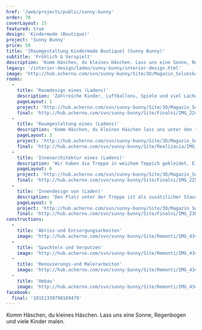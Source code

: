 ```yaml
---
href: '/web/projects/public/sunny-bunny' 
order: 70
coverLayout: 15
featured: true
design: 'Kindermode (Boutique)'
project: 'Sunny Bunny'
price: 50
title: '[Raumgestaltung Kindermode Boutique] (Sunny Bunny)'
subtitle: 'Fröhlich & Verspielt'
description: 'Komm Häschen, du kleines Häschen. Lass uns eine Sonne, Regenbogen und viele Kinder malen.'
legacy: '/interior-design/laden/sunny-bunny/interior-design.html'
image: 'http://hub.acherno.com/svn/sunny-bunny/Site/3D/Magazin_Solunska_FINAL_01_N.jpg'
rooms:
  -
    title: 'Raumdesign eines (Ladens)'
    description: 'Zahlreiche Kinder, Luftballons, Spiele und viel Lachen – ein traumhafter Tag. Eine der Wände ist in Schultafelfarbe angestrichen und mit Kinderbildern in Kreide verziert.'
    pageLayout: 1
    project: 'http://hub.acherno.com/svn/sunny-bunny/Site/3D/Magazin_Solunska_FINAL_01_N.jpg'
    final: 'http://hub.acherno.com/svn/sunny-bunny/Site/Finalni/IMG_2243.jpg'
  -
    title: 'Raumgestaltung eines (Ladens)'
    description: 'Komm Häschen, du kleines Häschen lass uns unter den farbigen Kleidern für Groß und Klein spielen. Die Möbel sind im schlichten Weiß gehalten. So kommt die bunte Kindermode besser zur Geltung.'
    pageLayout: 3
    project: 'http://hub.acherno.com/svn/sunny-bunny/Site/3D/Magazin_Solunska_FINAL_02_N.jpg'
    final: 'http://hub.acherno.com/svn/sunny-bunny/Site/Realizacia/IMG_2236.jpg'
  -
    title: 'Innenarchitektur eines (Ladens)'
    description: 'Wir haben die Treppe in weichem Teppich gekleidet. Eine der Wände ist in Schultafelfarbe angestrichen und mit Kinderbildern in Kreide verziert.'
    pageLayout: 6
    project: 'http://hub.acherno.com/svn/sunny-bunny/Site/3D/Magazin_Solunska_FINAL_04_N.jpg'
    final: 'http://hub.acherno.com/svn/sunny-bunny/Site/Finalni/IMG_2254.jpg'
  -
    title: 'Innendesign von (Laden)'
    description: 'Den Platz unter der Treppe ist als zusätzlicher Stauraum vorgesehen.'
    pageLayout: 9
    project: 'http://hub.acherno.com/svn/sunny-bunny/Site/3D/Magazin_Solunska_FINAL_03_N.jpg'
    final: 'http://hub.acherno.com/svn/sunny-bunny/Site/Finalni/IMG_2305.jpg'
constructions:
  - 
    title: 'Abriss-und Entsorgungsarbeiten'
    image: 'http://hub.acherno.com/svn/sunny-bunny/Site/Remonti/IMG_4343.JPG'
  - 
    title: 'Spachteln und Verputzen'
    image: 'http://hub.acherno.com/svn/sunny-bunny/Site/Remonti/IMG_4344.JPG'
  - 
    title: 'Renovierungs-und Malerarbeiten'
    image: 'http://hub.acherno.com/svn/sunny-bunny/Site/Remonti/IMG_4346.JPG'
  - 
    title: 'Umbau'
    image: 'http://hub.acherno.com/svn/sunny-bunny/Site/Remonti/IMG_4347.JPG'
facebook:
  final: '10151339798169479'
---
```

Komm Häschen, du kleines Häschen. Lass uns eine Sonne, Regenbogen und viele Kinder malen.